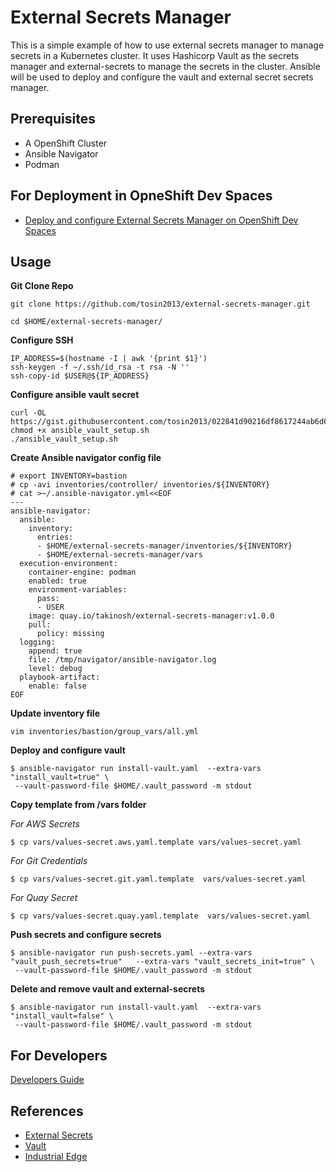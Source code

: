 # External Secrets Manager
This is a simple example of how to use external secrets manager to manage secrets in a Kubernetes cluster. It uses Hashicorp Vault as the secrets manager and external-secrets to manage the secrets in the cluster. Ansible will be used to deploy and configure the vault and external secret secrets manager.

## Prerequisites
- A OpenShift Cluster
- Ansible Navigator
- Podman

## For Deployment in OpneShift Dev Spaces
* [Deploy and configure External Secrets Manager on OpenShift Dev Spaces](docs/devspaces.md)

## Usage

**Git Clone Repo**
```
git clone https://github.com/tosin2013/external-secrets-manager.git

cd $HOME/external-secrets-manager/
```

**Configure SSH**
```
IP_ADDRESS=$(hostname -I | awk '{print $1}')
ssh-keygen -f ~/.ssh/id_rsa -t rsa -N ''
ssh-copy-id $USER@${IP_ADDRESS}
```

**Configure ansible vault secret**
```
curl -OL https://gist.githubusercontent.com/tosin2013/022841d90216df8617244ab6d6aceaf8/raw/92400b9e459351d204feb67b985c08df6477d7fa/ansible_vault_setup.sh
chmod +x ansible_vault_setup.sh
./ansible_vault_setup.sh
```

**Create Ansible navigator config file**
```
# export INVENTORY=bastion
# cp -avi inventories/controller/ inventories/${INVENTORY}
# cat >~/.ansible-navigator.yml<<EOF
---
ansible-navigator:
  ansible:
    inventory:
      entries:
      - $HOME/external-secrets-manager/inventories/${INVENTORY}
      - $HOME/external-secrets-manager/vars
  execution-environment:
    container-engine: podman
    enabled: true
    environment-variables:
      pass:
      - USER
    image: quay.io/takinosh/external-secrets-manager:v1.0.0
    pull:
      policy: missing
  logging:
    append: true
    file: /tmp/navigator/ansible-navigator.log
    level: debug
  playbook-artifact:
    enable: false
EOF
```

**Update inventory file**
```
vim inventories/bastion/group_vars/all.yml
```

**Deploy and configure vault**
```
$ ansible-navigator run install-vault.yaml  --extra-vars "install_vault=true" \
 --vault-password-file $HOME/.vault_password -m stdout 
```

**Copy template from /vars folder**

*For AWS Secrets*
```
$ cp vars/values-secret.aws.yaml.template vars/values-secret.yaml
```
*For Git Credentials*
```
$ cp vars/values-secret.git.yaml.template  vars/values-secret.yaml
```
*For Quay Secret*
```
$ cp vars/values-secret.quay.yaml.template  vars/values-secret.yaml
```

**Push secrets and configure secrets**
```
$ ansible-navigator run push-secrets.yaml --extra-vars "vault_push_secrets=true"   --extra-vars "vault_secrets_init=true" \
 --vault-password-file $HOME/.vault_password -m stdout 
```

**Delete and remove vault and external-secrets**
```
$ ansible-navigator run install-vault.yaml  --extra-vars "install_vault=false" \
 --vault-password-file $HOME/.vault_password -m stdout 
```

## For Developers
[Developers Guide](docs/developers.md)

## References
- [External Secrets](https://external-secrets.io/latest/)
- [Vault](https://www.vaultproject.io/)
- [Industrial Edge](https://github.com/validatedpatterns/industrial-edge)